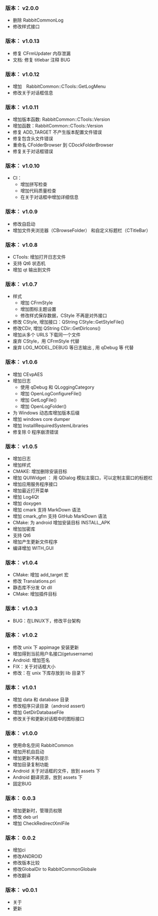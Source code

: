 ### 版本： v2.0.0
+ 删除 RabbitCommonLog
+ 修改样式接口

### 版本： v1.0.13
+ 修复 CFrmUpdater 内存泄漏
+ 文档: 修复 titlebar 注释 BUG

### 版本： v1.0.12
+ 增加　RabbitCommon::CTools::GetLogMenu
+ 修改关于对话框信息

### 版本： v1.0.11
+ 增加版本函数: RabbitCommon::CTools::Version
+ 增加函数：RabbitCommon::CTools::Version
+ 修复 ADD_TARGET 不产生版本配置文件错误
+ 修复包含头文件错误
+ 重命名 CFolderBrowser 到 CDockFolderBrowser
+ 修复关于对话框错误

### 版本： v1.0.10
+ CI：
  - 增加拼写检查
  - 增加代码质量检查
  - 在关于对话框中增加详细信息

### 版本： v1.0.9
+ 修改自启动
+ 增加文件夹浏览器（CBrowseFolder） 和自定义标题栏（CTitleBar）

### 版本： v1.0.8
+ CTools: 增加打开日志文件
+ 支持 Qt6 状态机
+ 增加 qt 输出到文件

### 版本： v1.0.7

+ 样式
  + 增加 CFrmStyle
  + 增加图标主题设置
  + 修改样式保存数据，CStyle 不再是对外接口
+ 修改 CStyle, 增加接口：QString CStyle::GetStyleFile()
+ 修改CDir, 增加 QString CDir::GetDirIcons()
+ 增加从多个 URLS 下载同一个文件
+ 废弃 CStyle，用 CFrmStyle 代替
+ 废弃 LOG_MODEL_DEBUG 等日志输出 , 用 qDebug 等 代替

### 版本： v1.0.6

+ 增加 CEvpAES
+ 增加日志
  - 使用 qDebug 和 QLoggingCategory 
  - 增加 OpenLogConfigureFile()
  - 增加 GetLogFile()
  - 增加 OpenLogFolder()
+ 为 Windows 动态库增加版本后缀
+ 增加 windows core dumper
+ 增加 InstallRequiredSystemLibraries
+ 修复除 0 程序崩溃错误

### 版本： v1.0.5
+ 增加日志
+ 增加样式
+ CMAKE: 增加删除安装目标
+ 增加 QUIWidget ： 用 QDialog 模拟主窗口，可以定制主窗口的标题栏
+ 增加应用服务程序接口
+ 增加最近打开菜单
+ 增加 Log4Qt
+ 增加 doxygen
+ 增加 cmark 支持 MarkDown 语法
+ 增加 cmark_gfm 支持 GitHub MarkDown 语法
+ CMake: 为 android 增加安装目标 INSTALL_APK
+ 增加加密库
+ 支持 Qt6
+ 增加产生更新文件程序
+ 编译增加 WITH_GUI

### 版本： v1.0.4
+ CMake: 增加 add_target 宏
+ 修改 Translations.pri
+ 静态库不分发 Qt dll
+ CMake: 增加插件目标

### 版本： v1.0.3
+ BUG：在LINUX下，修改平台架构

### 版本： v1.0.2
+ 修改 unix 下 appimage 安装更新
+ 增加得到当前用户名接口(getusername)
+ Android: 增加签名
+ FIX：关于对话框大小
+ 修改：在 unix 下库存放到 lib 目录下

### 版本： v1.0.1
+ 增加 data 和 database 目录
+ 修改程序只读目录（android assert)
+ 增加 GetDirDatabaseFile
+ 修改关于和更新对话框中的图标接口

### 版本： v1.0.0
+ 使用命名空间 RabbitCommon
+ 增加开机自启动
+ 增加更新不再提示
+ 增加目录复制功能
+ Android 关于对话框的文件，放到 assets 下
+ Android 翻译资源，放到 assets 下
+ 固定BUG

### 版本： 0.0.3
+ 增加更新时，管理员权限
+ 修改 deb url
+ 增加 CheckRedirectXmlFile

### 版本： 0.0.2
+ 增加ci
+ 修改ANDROID
+ 修改版本比较
+ 修改GlobalDir to RabbitCommonGlobale
+ 修改翻译

### 版本： v0.0.1
+ 关于
+ 更新
